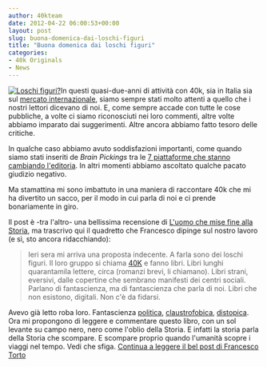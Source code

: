 ```yaml
---
author: 40kteam
date: 2012-04-22 06:00:53+00:00
layout: post
slug: buona-domenica-dai-loschi-figuri
title: "Buona domenica dai loschi figuri"
categories:
- 40k Originals
- News
---
```


[![Loschi figuri?](http://40k.it/wp-content/uploads/2012/04/250px-Brown_lady.jpg)](http://en.wikipedia.org/wiki/Ghost)In questi quasi-due-anni di attività con 40k, sia in Italia sia sul [mercato internazionale](http://www.40kbooks.com), siamo sempre stati molto attenti a quello che i nostri lettori dicevano di noi. E, come sempre accade con tutte le cose pubbliche, a volte ci siamo riconosciuti nei loro commenti, altre volte abbiamo imparato dai suggerimenti. Altre ancora abbiamo fatto tesoro delle critiche.

In qualche caso abbiamo avuto soddisfazioni importanti, come quando siamo stati inseriti de _Brain Pickings_ tra le [7 piattaforme che stanno cambiando l'editoria](http://www.brainpickings.org/index.php/2011/06/28/7-publishing-platforms/). In altri momenti abbiamo ascoltato qualche pacato giudizio negativo.

Ma stamattina mi sono imbattuto in una maniera di raccontare 40k che mi ha divertito un sacco, per il modo in cui parla di noi e ci prende bonariamente in giro.

Il post è -tra l'altro- una bellissima recensione di [L'uomo che mise fine alla Storia](http://40k.it/?p=827), ma trascrivo qui il quadretto che Francesco dipinge sul nostro lavoro (e sì, sto ancora ridacchiando):


> Ieri sera mi arriva una proposta indecente. A farla sono dei loschi figuri. Il loro gruppo si chiama [40K](http://www.40kbooks.com/) e fanno libri. Libri lunghi quarantamila lettere, circa (romanzi brevi, li chiamano). Libri strani, eversivi, dalle copertine che sembrano manifesti dei centri sociali. Parlano di fantascienza, ma di fantascienza che parla di noi. Libri che non esistono, digitali. Non c'è da fidarsi.

Avevo già letto roba loro.
Fantascienza [politica](http://www.40kbooks.com/?page_id=133&category=13&product_id=3), [claustrofobica](http://www.40kbooks.com/?page_id=133&category=18&product_id=75), [distopica](http://www.40kbooks.com/?page_id=133&category=13&product_id=80).
Ora mi propongono di leggere e commentare questo libro, con un sol levante su campo nero, nero come l'oblio della Storia. E infatti la storia parla della Storia che scompare. E scompare proprio quando l'umanità scopre i viaggi nel tempo. Vedi che sfiga.
[Continua a leggere il bel post di Francesco Torto](http://eruditomedio.blogspot.it/2012/04/luomo-che-mise-fine-alla-storia-di-ken.html)
